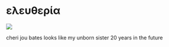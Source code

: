 # ελευθερία

![](https://github.com/nondejus/soulcatcher/blob/master/%E5%9B%97/download%20(1).jpeg)

cheri jou bates looks like my unborn sister 20 years in the future
